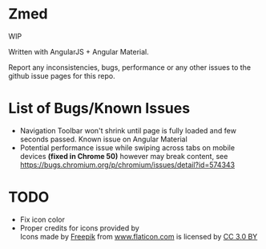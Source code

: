 # Zmed
WIP

Written with AngularJS + Angular Material.

Report any inconsistencies, bugs, performance or any other issues to the github issue pages for this repo.

# List of Bugs/Known Issues

- Navigation Toolbar won't shrink until page is fully loaded and few seconds passed. Known issue on Angular Material
- Potential performance issue while swiping across tabs on mobile devices **(fixed in Chrome 50)** however may break content, see https://bugs.chromium.org/p/chromium/issues/detail?id=574343

# TODO

- Fix icon color
- Proper credits for icons provided by <div>Icons made by <a href="http://www.freepik.com" title="Freepik">Freepik</a> from <a href="http://www.flaticon.com" title="Flaticon">www.flaticon.com</a> is licensed by <a href="http://creativecommons.org/licenses/by/3.0/" title="Creative Commons BY 3.0" target="_blank">CC 3.0 BY</a></div>
